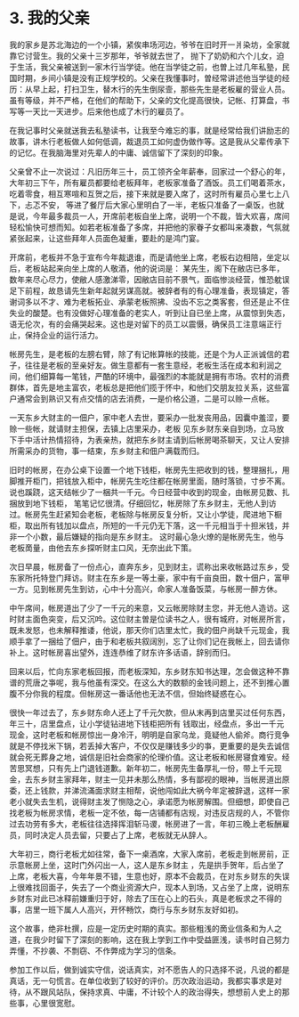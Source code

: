# 3. 我的父亲

我的家乡是苏北海边的一个小镇，紧俟串场河边，爷爷在旧时开一爿染坊，全家就靠它讨营生。我的父亲十三岁那年，爷爷就去世了， 抛下了奶奶和六个儿女，迫于生活，我父亲被送到一家木行当学徒。他在当学徒之前，也曽上过几年私塾，民国时期，乡间小镇是没有正规学校的。父亲在我懂事时，曽经常讲述他当学徒的经历：从早上起，打扫卫生，替木行的先生倒尿壸，那些先生是老板雇的营业人员。虽有等级，并不严格，在他们的帮助下，父亲的文化提高很快，记帐、打算盘，书写等一天比一天进步。后来他也成了木行的雇员了。

在我记事时父亲就送我去私塾读书，让我至今难忘的事，就是经常给我们讲励志的故事，讲木行老板做人如何低调，裁退员工如何虚伪做作等。这是我从父辈传承下的记忆。在我脑海里对先辈人的中庸、诚信留下了深刻的印象。

父亲曾不止一次说过：凡旧历年三十，员工领齐全年薪奉，回家过一个舒心的年，大年初三下午，所有雇员都要给老板拜年，老板家准备了酒饭。员工们喝着茶水，吃着零食，相互寒喧和互贺之后，接下来就是要入席了，这时所有雇员心里七上八下，忐忑不安， 等进了餐厅后大家心里明白了一半，老板只准备了一桌饭，也就是说，今年最多裁员一人，开席前老板自坐上席，说明一个不裁，皆大欢喜，席间轻松愉快可想而知。如若老板准备了多席，并把他的家眷子女都叫来凑数，气氛就紧张起来，让这些拜年人员面色凝重，要赴的是鸿门宴。

开席前，老板并不急于宣布今年裁退谁，而是请他坐上席，老板右边相陪，坐定以后，老板站起来向坐上席的人敬酒，他的说词是： 某先生，阁下在敝店已多年，数年来尽心尽力，使敝人感激涕零，因敝店目前不景气，面临惨淡经营，惟恐躭误足下前程，故恳请先生新年起就另谋高就。被辞者有的有心理准备，表现镇定，答谢词多以不才、难为老板拓业、承蒙老板照拂、没齿不忘之类客套，但还是止不住失业的酸楚。也有没做好心理准备的老实人，听到让自已坐上席，从震惊到失态，语无伦次，有的会痛哭起来。这也是对留下的员工以震慑，确保员工注意端正行止，保持企业的运行活力。

帐房先生，是老板的左膀右臂，除了有记帐算帐的技能，还是个为人正派诚信的君子，往往是老板的至亲好友。做生意都有一套生意经，老板生活在成本和利润之间，他们细算每一笔钱，严酷的环境中，最强烈的本能就是拥有市场。农村的消费群体，首先是地主富农，老板总是把他们揽于怀中，和他们交朋友拉关系，这些富户通常会到熟识又有点交情的店去消费，一是价格公道，二是可以赊一点帐。

一天东乡大财主的一佃户，家中老人去世，要采办一批发丧用品，因囊中羞涩，要赊一些帐，就请财主担保，去镇上店里采办，老板 见东乡财东亲自到场，立马放下手中活计热情招待，为表亲热，就把东乡财主请到后帐房喝茶聊天，又让人安排所需采办的货物，事一结束，东乡财主和佃户满载而归。

旧时的帐房，在办公桌下设置一个地下钱柜，帐房先生把收到的钱，整理捆扎，用脚推开柜门，把钱放入柜中，帐房先生吃住都在帐房里面，随时落锁，寸步不离。说也蹊跷，这天结帐少了一梱共一千元。今日经营中收到的现金，由帐房见数、扎捆放到地下钱柜， 笔笔记忆很清。仔细回忆，帐房除了东乡财主，无他人到访过。帐房先生赶紧知会老板，老板除与帐房反复分析，又让小学徒，爬进地下橱柜，取出所有钱加以盘点，所短的一千元仍无下落，这一千元相当于十担米钱，并非一个小数，最后嫌疑的指向是东乡财主。 这时最心急火燎的是帐房先生，他与老板啇量，由他去东乡探听财主口风，无奈出此下策。

次日早晨，帐房备了一份点心，直奔东乡，见到财主，谎称出来收帐路过东乡，受东家所托特登门拜访。财主在东乡是一等土豪，家中有千亩良田，数十佃户，富甲一方。见到帐房先生到访，心中十分高兴，命家人准备饭菜，与帐房一醉方休。

中午席间，帐房道出了少了一千元的来意，又云帐房除财主您，并无他人造访。这时财主面色突变，后又沉吟。这位财主曽是位读书之人，很有城府，对帐房所言，既未发怒，也未解释推诿，他说，那天你们店里太忙，我的佃户尚缺千元现金，我顺手拿了一捆给了佃户，由于和老板共叙阔別，忘了让你们记在我帐上，回去请你补上。这时帐房喜出望外，连连恭维了财东许多话语，辞别而归。

回来以后，忙向东家老板回报，而老板深知，东乡财东知书达理，怎会做这种不靠谱的荒唐之亊呢，我与他虽有深交。在这么大的数额的金钱问题上，还不到推心置腹不分你我的程度。但帐房这一番话他也无法不信，但始终疑惑在心。

很快一年过去了，东乡财东命人还上了千元欠款，但从末再到店里买过任何东西，年三十，店里盘点，让小学徒钻进地下钱柜把所有 钱取出，经盘点，多出一千元现金，这时老板和帐房惊出一身冷汗，明明是自家乌龙，竟疑他人偷斧。商行竞争就是不停找米下锅，若丢掉大客户，不仅仅是赚钱多少的亊，更重要的是失去诚信就会死无葬身之地，诚信是旧社会商家的伦理价值。这让老板和帐房寝食难安。经苦思冥想，只有先上门退钱道歉。新年初二，帐房先生备厚礼一份，带上千元现金，去东乡财主家拜年，财主一见并未那么热情，多有鄙视的眼神，当帐房道出原委，还上钱款，并涕流滿面求财主相帮，说他闯如此大祸今年定被辞退，这样一家老小就失去生机，说得财主发了恻隐之心，承诺愿为帐房解围。但细想，即使自己找老板为帐房求情，老板一定不依，每一店铺都有店规，对违反店规的人，不管你过去功劳有多大，老板往往选择挥泪斩马谡，帐房进了一言，年初三晚上老板酬雇员，同时决定人员去留，只要占了上席，老板就无从辞人。

大年初三，商行老板尤如往常，备下一桌酒席，大家入席前，老板走到帐房前，正示意帐房上坐，这时门外闪出一人，这人是东乡财主 ，先是拱手贺年，后占坐了上席，老板大喜，今年年景不错，生意也好，原本不会裁员，在对东乡财东的失误上很难找回面子，失去了一个商业资源大户，现本人到场，又占坐了上席，说明东乡财东对此已冰释前嫌重归于好，除去了压在心上的石头，真是老板求之不得的事，店里一班下属人人高兴，开怀畅饮，商行与东乡财东友好如初。

这个故事，绝非杜撰，应是一定历史时期的真实。那些粗浅的啇业信条和为人之道，在我少时留下了深刻的影响，这在我上学到工作中受益匪浅，读书时自己努力弄懂，不抄袭、不剽窃、不作弊成为学习的信条。

参加工作以后，做到诚实守信，说话真实，对不愿告人的只选择不说，凡说的都是真话，无一句慌言。在单位收到了较好的评价。历次政治运动，我都实事求是对待，从不跟风站队，保持求真、中庸，不计较个人的政治得失，想想前人史上的那些事，心里很宽慰。
